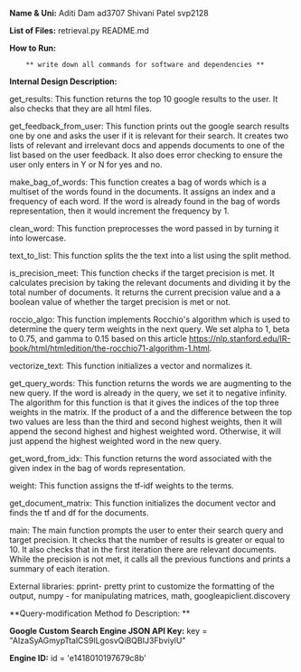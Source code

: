 **Name & Uni:**
        Aditi Dam ad3707
        Shivani Patel svp2128

**List of Files:**
retrieval.py 
README.md

**How to Run:**

        ** write down all commands for software and dependencies **

**Internal Design Description:**

get_results: 
This function returns the top 10 google results to the user. It also checks that they are all html files. 

get_feedback_from_user: 
This function prints out the google search results one by one and asks the user if it is relevant for their search. It creates two lists of relevant and irrelevant docs and appends documents to one of the list based on the user feedback. It also does error checking to ensure the user only enters in Y or N for yes and no. 

make_bag_of_words:
This function creates a bag of words which is a multiset of the words found in the documents. It assigns an index and a frequency of each word. If the word is already found in the bag of words representation, then it would increment the frequency by 1.

clean_word:
This function preprocesses the word passed in by turning it into lowercase. 

text_to_list: 
This function splits the the text into a list using the split method. 

is_precision_meet:
This function checks if the target precision is met. It calculates precision by taking the relevant documents and dividing it by the total number of documents. It returns the current precision value and a a boolean value of whether the target precision is met or not. 

roccio_algo:
This function implements Rocchio's algorithm which is used to determine the query term weights in the next query. We set alpha to 1, beta to 0.75, and gamma to 0.15 based on this article https://nlp.stanford.edu/IR-book/html/htmledition/the-rocchio71-algorithm-1.html. 

vectorize_text:
This function initializes a vector and normalizes it. 

get_query_words:
This function returns the words we are augmenting to the new query. If the word is already in the query, we set it to negative infinity. The algorithm for this function is that it gives the indices of the top three weights in the matrix. If the product of a and the difference between the top two values are less than the third and second highest weights, then it will append the second highest and highest weighted word. Otherwise, it will just append the highest weighted word in the new query. 

get_word_from_idx:
This function returns the word associated with the given index in the bag of words representation. 

weight:
This function assigns the tf-idf weights to the terms. 

get_document_matrix:
This function initializes the document vector and finds the tf and df for the documents. 

main: 
The main function prompts the user to enter their search query and target precision. It checks that the number of results is greater or equal to 10. It also checks that in the first iteration there are relevant documents. While the precision is not met, it calls all the previous functions and prints a summary of each iteration. 

External libraries: pprint- pretty print to customize the formatting of the output, numpy - for manipulating matrices, math, googleapiclient.discovery 

**Query-modification Method fo Description: **


**Google Custom Search Engine JSON API Key:**
key = "AIzaSyAGmypTtalCS9lLgosvQiBQBIJ3FbviylU"

**Engine ID:**
id = 'e1418010197679c8b'

